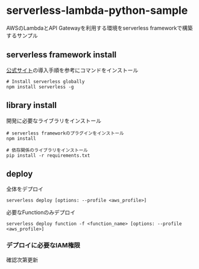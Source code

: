 # serverless-lambda-python-sample
AWSのLambdaとAPI Gatewayを利用する環境をserverless frameworkで構築するサンプル

## serverless framework install
[公式サイト](https://serverless.com/)の導入手順を参考にコマンドをインストール

```
# Install serverless globally
npm install serverless -g
```

## library install
開発に必要なライブラリをインストール

```
# serverless frameworkのプラグインをインストール
npm install

# 依存関係のライブラリをインストール
pip install -r requirements.txt
```

## deploy


全体をデプロイ
```
serverless deploy [options: --profile <aws_profile>]
```

必要なFunctionのみデプロイ
```
serverless deploy function -f <function_name> [options: --profile <aws_profile>]
```

### デプロイに必要なIAM権限
確認次第更新
